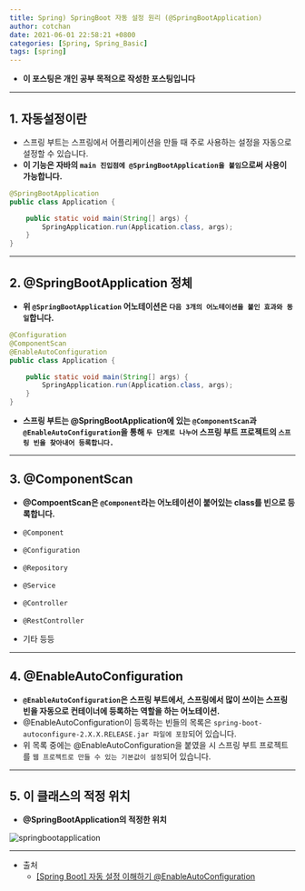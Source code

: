 ```yaml
---
title: Spring) SpringBoot 자동 설정 원리 (@SpringBootApplication)
author: cotchan 
date: 2021-06-01 22:58:21 +0800 
categories: [Spring, Spring_Basic]
tags: [spring] 
---
```


+ **이 포스팅은 개인 공부 목적으로 작성한 포스팅입니다**

---

## 1. 자동설정이란

+ 스프링 부트는 스프링에서 어플리케이션을 만들 때 주로 사용하는 설정을 자동으로 설정할 수 있습니다.
+ **이 기능은 자바의 `main 진입점에 @SpringBootApplication을 붙임`으로써 사용이 가능합니다.**

```java
@SpringBootApplication
public class Application {

    public static void main(String[] args) {
        SpringApplication.run(Application.class, args);
    }
}
```

---

## 2. @SpringBootApplication 정체

+ **위 `@SpringBootApplication` 어노테이션은 `다음 3개의 어노테이션을 붙인 효과와 동일`합니다.**

```java
@Configuration
@ComponentScan
@EnableAutoConfiguration
public class Application {

    public static void main(String[] args) {
        SpringApplication.run(Application.class, args);
    }
}
```

+ **스프링 부트는 @SpringBootApplication에 있는 `@ComponentScan`과 `@EnableAutoConfiguration`을 통해 `두 단계로 나누어` 스프링 부트 프로젝트의 `스프링 빈을 찾아내어 등록합니다.`**

---

## 3. @ComponentScan

+ **@CompoentScan은 `@Component`라는 어노테이션이 붙어있는 class를 빈으로 등록합니다.**

+ `@Component`
+ `@Configuration`
+ `@Repository`
+ `@Service`
+ `@Controller`
+ `@RestController`
+ 기타 등등

---

## 4. @EnableAutoConfiguration 

+ **`@EnableAutoConfiguration`은 스프링 부트에서, 스프링에서 많이 쓰이는 스프링 빈을 자동으로 컨테이너에 등록하는 역할을 하는 어노테이션.**
+ @EnableAutoConfiguration이 등록하는 빈들의 목록은 `spring-boot-autoconfigure-2.X.X.RELEASE.jar 파일에 포함`되어 있습니다.
+ 위 목록 중에는 @EnableAutoConfiguration을 붙였을 시 스프링 부트 프로젝트를 `웹 프로젝트로 만들 수 있는 기본값이 설정`되어 있습니다.

---

## 5. 이 클래스의 적정 위치

+ **@SpringBootApplication의 적정한 위치**

![springbootapplication](https://user-images.githubusercontent.com/75410527/120337224-14cfb280-c32e-11eb-8904-5a413257cee6.png)

---

+ 출처
  + [[Spring Boot] 자동 설정 이해하기 @EnableAutoConfiguration](https://cornswrold.tistory.com/314)
